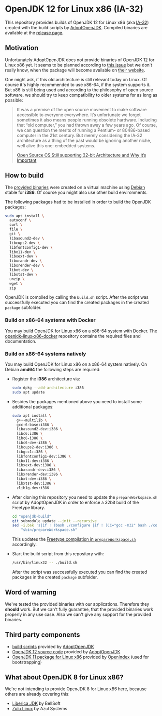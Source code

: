 OpenJDK 12 for Linux x86 (IA-32)
================================

This repository provides builds of OpenJDK 12 for Linux x86 (aka [IA-32](https://en.wikipedia.org/wiki/IA-32)) created with the build scripts by [AdoptOpenJDK](https://github.com/AdoptOpenJDK/openjdk-build). Compiled binaries are available at the [release page](https://github.com/OpenIndex/openjdk-linux-x86/releases).


Motivation
----------

Unfortunately AdoptOpenJDK does not provide binaries of OpenJDK 12 for Linux x86 yet. It seems to be planned according to [this issue](https://github.com/AdoptOpenJDK/openjdk-build/issues/774) but we don't really know, when the package will become available on [their website](https://adoptopenjdk.net/).

One might ask, if this old architecture is still relevant today on Linux. Of course it's highly recommended to use x86-64, if the system supports it. But x86 is still being used and according to the philosophy of open source software, we should try to keep compatibility to older systems for as long as possible:

> It was a premise of the open source movement to make software accessible to everyone everywhere. It’s unfortunate we forget sometimes it also means people running obsolete hardware. Including that “old computer,” you had thrown away a few years ago. Of course, we can question the merits of running a Pentium- or 80486-based computer in the 21st century. But merely considering the IA-32 architecture as a thing of the past would be ignoring another niche, well alive this one: embedded systems.
>
> [Open Source OS Still supporting 32-bit Architecture and Why it’s Important](https://itsfoss.com/32-bit-os-list/)


How to build
------------

The [provided binaries](https://github.com/OpenIndex/openjdk-linux-x86/releases) were created on a virtual machine using [Debian](https://www.debian.org/) stable for **i386**. Of course you might also use other build environments.

The following packages had to be installed in order to build the OpenJDK packages:

```bash
sudo apt install \
  autoconf \
  curl \
  file \
  git \
  libasound2-dev \
  libcups2-dev \
  libfontconfig1-dev \
  libx11-dev \
  libxext-dev \
  libxrandr-dev \
  libxrender-dev \
  libxt-dev \
  libxtst-dev \
  unzip \
  wget \
  zip
```

OpenJDK is compiled by calling the `build.sh` script. After the script was successfully executed you can find the created packages in the created `package` subfolder.


### Build on x86-64 systems with Docker

You may build OpenJDK for Linux x86 on a x86-64 system with Docker. The [openjdk-linux-x86-docker](https://github.com/OpenIndex/openjdk-linux-x86-docker) repository contains the required files and documentation.


### Build on x86-64 systems natively

You may build OpenJDK for Linux x86 on a x86-64 system natively. On Debian **amd64** the following steps are required:

-   Register the **i386** architecture via:

    ```bash
    sudo dpkg --add-architecture i386
    sudo apt update
    ```

-   Besides the packages mentioned above you need to install some additional packages:

    ```bash
    sudo apt install \
      g++-multilib \
      gcc-6-base:i386 \
      libasound2-dev:i386 \
      libc6:i386 \
      libc6-i386 \
      libc6-dev-i386 \
      libcups2-dev:i386 \
      libgcc1:i386 \
      libfontconfig1-dev:i386 \
      libx11-dev:i386 \
      libxext-dev:i386 \
      libxrandr-dev:i386 \
      libxrender-dev:i386 \
      libxt-dev:i386 \
      libxtst-dev:i386 \
      zlib1g-dev:i386
    ```

-   After cloning this repository you need to update the `prepareWorkspace.sh` script by AdoptOpenJDK in order to enforce a 32bit build of the Freetype library.

    ```bash
    cd "openjdk-build"
    git submodule update --init --recursive
    sed -i.bak 's|if ! (bash ./configure |if ! (CC="gcc -m32" bash ./configure |' \
        "sbin/prepareWorkspace.sh"
    ```

    This updates the [Freetype compilation in `prepareWorkspace.sh`](https://github.com/AdoptOpenJDK/openjdk-build/blob/e8d4621ae2aff0e89b6dabd4bf802fc2ac8077d5/sbin/prepareWorkspace.sh#L229) accordingly.

-   Start the build script from this repository with:

    ```bash
    /usr/bin/linux32 -- ./build.sh
    ```

    After the script was successfully executed you can find the created packages in the created `package` subfolder.


Word of warning
---------------

We've tested the provided binaries with our applications. Therefore they **should** work. But we can't fully guarantee, that the provided binaries work properly in any use case. Also we can't give any support for the provided binaries.


Third party components
----------------------

- [build scripts](https://github.com/AdoptOpenJDK/openjdk-build) provided by [AdoptOpenJDK](https://adoptopenjdk.net/)
- [OpenJDK 12 source code](https://github.com/AdoptOpenJDK/openjdk-jdk12u) provided by [AdoptOpenJDK](https://adoptopenjdk.net/)
- [OpenJDK 11 package for Linux x86](https://github.com/OpenIndex/openjdk-linux-x86/releases/download/jdk-11.0.2%2B9/jdk-11.0.2+9-linux-x86.tar.gz) provided by [OpenIndex](https://github.com/OpenIndex/openjdk-linux-x86/tree/jdk11) (used for bootstrapping)


What about OpenJDK 8 for Linux x86?
-----------------------------------

We're not intending to provide OpenJDK 8 for Linux x86 here, because others are already covering this:

- [Liberica JDK](https://www.bell-sw.com/) by BellSoft
- [Zulu Linux](https://www.azul.com/downloads/zulu/zulu-linux/) by Azul Systems
